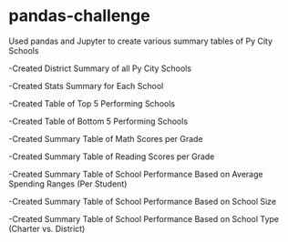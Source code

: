 # pandas-challenge

Used pandas and Jupyter to create various summary tables of Py City Schools

  -Created District Summary of all Py City Schools
  
  -Created Stats Summary for Each School
  
  -Created Table of Top 5 Performing Schools
  
  -Created Table of Bottom 5 Performing Schools

  -Created Summary Table of Math Scores per Grade
  
  -Created Summary Table of Reading Scores per Grade

  -Created Summary Table of School Performance Based on Average Spending Ranges (Per Student)
  
  -Created Summary Table of School Performance Based on School Size
  
  -Created Summary Table of School Performance Based on School Type (Charter vs. District)


